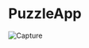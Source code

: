 # PuzzleApp

![Capture](https://user-images.githubusercontent.com/63117044/113161870-b192a880-9236-11eb-9788-2db5e331eaa3.JPG)
